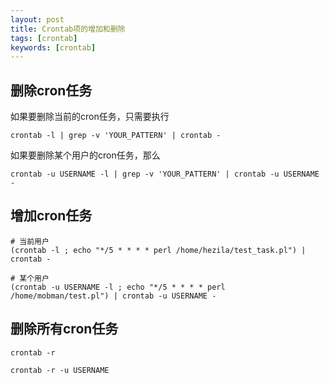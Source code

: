 ```yaml
---
layout: post
title: Crontab项的增加和删除
tags: [crontab]
keywords: [crontab]
---
```


## 删除cron任务 ##

如果要删除当前的cron任务，只需要执行

```
crontab -l | grep -v 'YOUR_PATTERN' | crontab -
```

如果要删除某个用户的cron任务，那么

```
crontab -u USERNAME -l | grep -v 'YOUR_PATTERN' | crontab -u USERNAME -
```

## 增加cron任务 ##


```
# 当前用户
(crontab -l ; echo "*/5 * * * * perl /home/hezila/test_task.pl") | crontab -

# 某个用户
(crontab -u USERNAME -l ; echo "*/5 * * * * perl /home/mobman/test.pl") | crontab -u USERNAME -
```
## 删除所有cron任务 ##

```
crontab -r

crontab -r -u USERNAME
```
